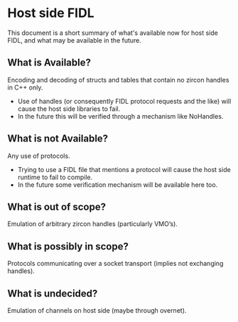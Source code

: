 # Host side FIDL

This document is a short summary of what's available now for host side FIDL,
and what may be available in the future.

## What is Available?

Encoding and decoding of structs and tables that contain no zircon handles in C++ only.

* Use of handles (or consequently FIDL protocol requests and the like) will cause the
  host side libraries to fail.
* In the future this will be verified through a mechanism like NoHandles.

## What is not Available?

Any use of protocols.

* Trying to use a FIDL file that mentions a protocol will cause the host
  side runtime to fail to compile.
* In the future some verification mechanism will be available here too.

## What is out of scope?

Emulation of arbitrary zircon handles (particularly VMO’s).

## What is possibly in scope?

Protocols communicating over a socket transport (implies not exchanging handles).

## What is undecided?

Emulation of channels on host side (maybe through overnet).
